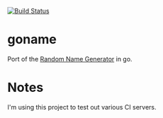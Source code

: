 [![Build Status](https://api.travis-ci.org/folkengine/goname.svg?branch=master)](https://travis-ci.org/folkengine/goname)

# goname
Port of the [Random Name Generator](https://github.com/folkengine/random_name_generator) in go.

# Notes
I'm using this project to test out various CI servers.
